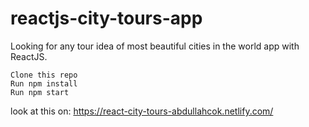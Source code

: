 # reactjs-city-tours-app
Looking for any tour idea of most beautiful cities in the world app with ReactJS.


    Clone this repo
    Run npm install
    Run npm start

look at this on: https://react-city-tours-abdullahcok.netlify.com/
